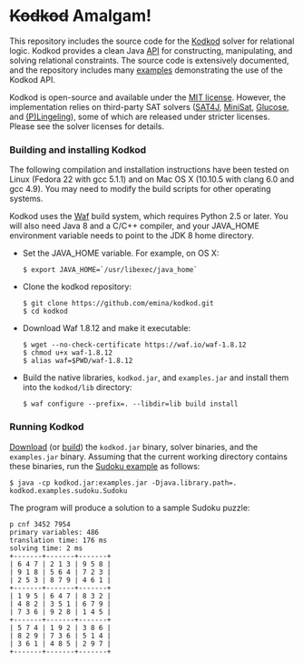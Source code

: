 ~~Kodkod~~ Amalgam! 
=======

This repository includes the source code for the
[Kodkod](http://alloy.mit.edu/kodkod/index.html) solver for relational
logic.  Kodkod provides a clean Java [API](http://alloy.mit.edu/kodkod/release/current/doc/) for constructing,
manipulating, and solving relational constraints. The
source code is extensively documented, and the repository includes
many [examples](https://github.com/emina/kodkod/tree/master/examples/kodkod/examples) demonstrating the use of the Kodkod API.

Kodkod is open-source and available under the [MIT license](LICENSE). However, the implementation relies on third-party SAT solvers ([SAT4J](http://www.sat4j.org), [MiniSat](http://minisat.se), [Glucose](http://www.labri.fr/perso/lsimon/glucose/), and [(P)Lingeling](http://fmv.jku.at/lingeling/)), some of which are released under stricter licenses. Please see the solver licenses for details.  

### Building and installing Kodkod

The following compilation and installation instructions have been
tested on Linux (Fedora 22 with gcc 5.1.1) and on Mac OS X (10.10.5 with clang 6.0 and gcc 4.9). You may
need to modify the build scripts for other operating systems.

Kodkod uses the [Waf](https://github.com/waf-project/waf) build
system, which requires Python 2.5 or later. You will also need Java 8
and a C/C++ compiler, and your JAVA_HOME environment variable needs to
point to the JDK 8 home directory.

* Set the JAVA_HOME variable.  For example, on OS X:

  ``$ export JAVA_HOME=`/usr/libexec/java_home` `` 
  
* Clone the kodkod repository:

  `$ git clone https://github.com/emina/kodkod.git`  
  `$ cd kodkod`  

* Download Waf 1.8.12 and make it executable:

  `$ wget --no-check-certificate https://waf.io/waf-1.8.12`  
  `$ chmod u+x waf-1.8.12`   
  `$ alias waf=$PWD/waf-1.8.12`

* Build the native libraries, ``kodkod.jar``, and ``examples.jar`` and install them into the ``kodkod/lib`` directory:

  `$ waf configure --prefix=. --libdir=lib build install`  

### Running Kodkod
	
[Download](http://alloy.mit.edu/kodkod/download.html) (or [build](https://github.com/emina/kodkod#building-and-installing-kodkod)) the ``kodkod.jar`` binary, solver binaries, and the ``examples.jar`` binary. Assuming that the current working directory contains these binaries, run the  [Sudoku example](https://github.com/emina/kodkod/blob/master/examples/kodkod/examples/sudoku/Sudoku.java) as follows:

  `$ java -cp kodkod.jar:examples.jar -Djava.library.path=. kodkod.examples.sudoku.Sudoku`  
  
The program will produce a solution to a sample Sudoku puzzle:

```
p cnf 3452 7954
primary variables: 486
translation time: 176 ms
solving time: 2 ms
+-------+-------+-------+
| 6 4 7 | 2 1 3 | 9 5 8 | 
| 9 1 8 | 5 6 4 | 7 2 3 | 
| 2 5 3 | 8 7 9 | 4 6 1 | 
+-------+-------+-------+
| 1 9 5 | 6 4 7 | 8 3 2 | 
| 4 8 2 | 3 5 1 | 6 7 9 | 
| 7 3 6 | 9 2 8 | 1 4 5 | 
+-------+-------+-------+
| 5 7 4 | 1 9 2 | 3 8 6 | 
| 8 2 9 | 7 3 6 | 5 1 4 | 
| 3 6 1 | 4 8 5 | 2 9 7 | 
+-------+-------+-------+
```
 







